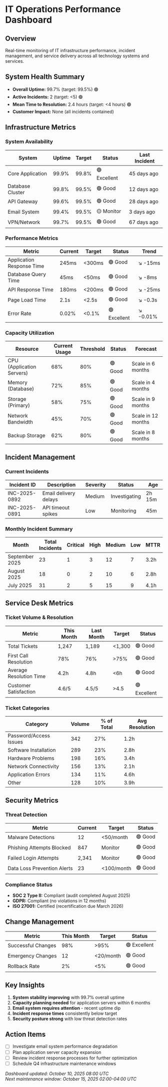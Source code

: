 # IT Operations Performance Dashboard

## Overview
Real-time monitoring of IT infrastructure performance, incident management, and service delivery across all technology systems and services.

## System Health Summary
- **Overall Uptime:** 99.7% (target: 99.5%) 🟢
- **Active Incidents:** 2 (target: <5) 🟢
- **Mean Time to Resolution:** 2.4 hours (target: <4 hours) 🟢
- **Customer Impact:** None (all incidents contained)

## Infrastructure Metrics

### System Availability
| System | Uptime | Target | Status | Last Incident |
|--------|--------|--------|--------|---------------|
| Core Application | 99.9% | 99.8% | 🟢 Excellent | 45 days ago |
| Database Cluster | 99.8% | 99.5% | 🟢 Good | 12 days ago |
| API Gateway | 99.6% | 99.5% | 🟢 Good | 28 days ago |
| Email System | 99.4% | 99.5% | 🟡 Monitor | 3 days ago |
| VPN/Network | 99.7% | 99.5% | 🟢 Good | 67 days ago |

### Performance Metrics
| Metric | Current | Target | Status | Trend |
|--------|---------|--------|--------|-------|
| Application Response Time | 245ms | <300ms | 🟢 Good | ↘️ -15ms |
| Database Query Time | 45ms | <50ms | 🟢 Good | ↘️ -8ms |
| API Response Time | 180ms | <200ms | 🟢 Good | ↘️ -25ms |
| Page Load Time | 2.1s | <2.5s | 🟢 Good | ↘️ -0.3s |
| Error Rate | 0.02% | <0.1% | 🟢 Excellent | ↘️ -0.01% |

### Capacity Utilization
| Resource | Current Usage | Threshold | Status | Forecast |
|----------|---------------|-----------|--------|----------|
| CPU (Application Servers) | 68% | 80% | 🟢 Good | Scale in 6 months |
| Memory (Database) | 72% | 85% | 🟢 Good | Scale in 4 months |
| Storage (Primary) | 58% | 75% | 🟢 Good | Scale in 9 months |
| Network Bandwidth | 45% | 70% | 🟢 Good | Scale in 12 months |
| Backup Storage | 62% | 80% | 🟢 Good | Scale in 8 months |

## Incident Management

### Current Incidents
| Incident ID | Description | Severity | Status | Age |
|-------------|-------------|----------|--------|-----|
| INC-2025-0892 | Email delivery delays | Medium | Investigating | 2h 15m |
| INC-2025-0891 | API timeout spikes | Low | Monitoring | 45m |

### Monthly Incident Summary
| Month | Total Incidents | Critical | High | Medium | Low | MTTR |
|-------|----------------|----------|------|--------|-----|------|
| September 2025 | 23 | 1 | 3 | 12 | 7 | 3.2h |
| August 2025 | 18 | 0 | 2 | 10 | 6 | 2.8h |
| July 2025 | 31 | 2 | 5 | 15 | 9 | 4.1h |

## Service Desk Metrics

### Ticket Volume & Resolution
| Metric | This Month | Last Month | Target | Status |
|--------|------------|------------|--------|--------|
| Total Tickets | 1,247 | 1,189 | <1,300 | 🟢 Good |
| First Call Resolution | 78% | 76% | >75% | 🟢 Good |
| Average Resolution Time | 4.2h | 4.8h | <6h | 🟢 Good |
| Customer Satisfaction | 4.6/5 | 4.5/5 | >4.5 | 🟢 Excellent |

### Ticket Categories
| Category | Volume | % of Total | Avg Resolution |
|----------|--------|------------|----------------|
| Password/Access Issues | 342 | 27% | 1.2h |
| Software Installation | 289 | 23% | 2.8h |
| Hardware Problems | 198 | 16% | 3.4h |
| Network Connectivity | 156 | 13% | 2.1h |
| Application Errors | 134 | 11% | 4.6h |
| Other | 128 | 10% | 3.9h |

## Security Metrics

### Threat Detection
| Metric | Current | Target | Status |
|--------|---------|--------|--------|
| Malware Detections | 12 | <50/month | 🟢 Good |
| Phishing Attempts Blocked | 847 | Monitor | 🟢 Good |
| Failed Login Attempts | 2,341 | Monitor | 🟢 Good |
| Data Loss Prevention Alerts | 23 | <100/month | 🟢 Good |

### Compliance Status
- **SOC 2 Type II:** Compliant (audit completed August 2025)
- **GDPR:** Compliant (no violations in 12 months)
- **ISO 27001:** Certified (recertification due March 2026)

## Change Management
| Metric | This Month | Target | Status |
|--------|------------|--------|--------|
| Successful Changes | 98% | >95% | 🟢 Excellent |
| Emergency Changes | 12 | <20/month | 🟢 Good |
| Rollback Rate | 2% | <5% | 🟢 Good |

## Key Insights
1. **System stability improving** with 99.7% overall uptime
2. **Capacity planning needed** for application servers within 6 months
3. **Email system requires attention** - recent uptime dip
4. **Incident response times** consistently below target
5. **Security posture strong** with low threat detection rates

## Action Items
- [ ] Investigate email system performance degradation
- [ ] Plan application server capacity expansion
- [ ] Review incident response processes for further optimization
- [ ] Schedule Q4 infrastructure maintenance windows

*Dashboard updated: October 10, 2025 08:00 UTC*  
*Next maintenance window: October 15, 2025 02:00-04:00 UTC*
